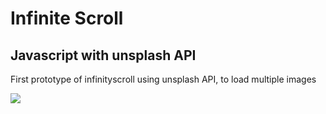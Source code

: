 # Infinite Scroll
## Javascript with unsplash API

First prototype of infinityscroll using unsplash API, to load multiple images

<img src="infinite-scroll.png">